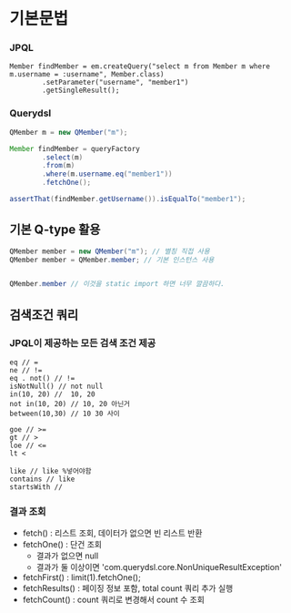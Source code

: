 # 기본문법

### JPQL
```agsl
Member findMember = em.createQuery("select m from Member m where m.username = :username", Member.class)
        .setParameter("username", "member1")
        .getSingleResult();
```
### Querydsl
```java
QMember m = new QMember("m");

Member findMember = queryFactory
        .select(m)
        .from(m)
        .where(m.username.eq("member1"))
        .fetchOne();

assertThat(findMember.getUsername()).isEqualTo("member1");
```

## 기본 Q-type 활용
```java
QMember member = new QMember("m"); // 별칭 직접 사용
QMember member = QMember.member; // 기본 인스턴스 사용


QMember.member // 이것을 static import 하면 너무 깔끔하다. 
```


## 검색조건 쿼리

### JPQL이 제공하는 모든 검색 조건 제공
```
eq // =
ne // !=
eq . not() // !=
isNotNull() // not null
in(10, 20) //  10, 20
not in(10, 20) // 10, 20 아닌거
between(10,30) // 10 30 사이

goe // >=
gt // >
loe // <=
lt <

like // like %넣어야함
contains // like
startsWith // 
```

### 결과 조회
- fetch() : 리스트 조회, 데이터가 없으면 빈 리스트 반환
- fetchOne() : 단건 조회
  - 결과가 없으면 null
  - 결과가 둘 이상이면 'com.querydsl.core.NonUniqueResultException'
- fetchFirst() : limit(1).fetchOne();
- fetchResults() : 페이징 정보 포함, total count 쿼리 추가 실행
- fetchCount() : count 쿼리로 변경해서 count 수 조회